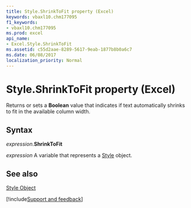 ```yaml
---
title: Style.ShrinkToFit property (Excel)
keywords: vbaxl10.chm177095
f1_keywords:
- vbaxl10.chm177095
ms.prod: excel
api_name:
- Excel.Style.ShrinkToFit
ms.assetid: c55d2aae-8289-5617-9eab-1877b8b0a6c7
ms.date: 06/08/2017
localization_priority: Normal
---
```



# Style.ShrinkToFit property (Excel)

Returns or sets a  **Boolean** value that indicates if text automatically shrinks to fit in the available column width.


## Syntax

_expression_.**ShrinkToFit**

_expression_ A variable that represents a [Style](Excel.Style.md) object.


## See also


[Style Object](Excel.Style.md)

[!include[Support and feedback](~/includes/feedback-boilerplate.md)]